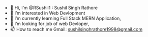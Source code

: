- 👋 Hi, I’m @RSushil1 : Sushil Singh Rathore
- 👀 I’m interested in Web Devlopment
- 🌱 I’m currently learning Full Stack MERN Application,
- 💞️ I’m looking for job of web Devloper,
- 📫 How to reach me Gmail: sushilsinghrathore1998@gmail.com

<!---
RSushil1/RSushil1 is a ✨ special ✨ repository because its `README.md` (this file) appears on your GitHub profile.
You can click the Preview link to take a look at your changes.
--->
